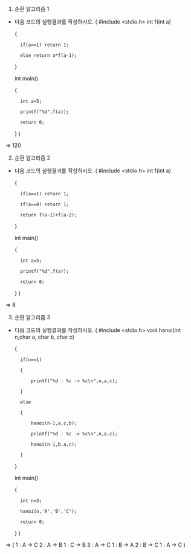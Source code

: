1. 순환 알고리즘 1
- 다음 코드의 실행결과를 작성하시오.
(
    #include <stdio.h>
    int f(int a)

    {

        if(a==1) return 1;

        else return a*f(a-1);

    }

    int main()

    {

        int a=5;

        printf("%d",f(a));

        return 0;

    }
)

=> 120


2. 순환 알고리즘 2
- 다음 코드의 실행결과를 작성하시오.
(
    #include <stdio.h>
    int f(int a)

    {

        if(a==1) return 1;

        if(a==0) return 1;

        return f(a-1)+f(a-2);

    }

    int main()

    {

        int a=5;

        printf("%d",f(a));

        return 0;

    }
)

=> 8


3. 순환 알고리즘 3
- 다음 코드의 실행결과를 작성하시오.
(
    #include <stdio.h>
    void hanoi(int n,char a, char b, char c)

    {

        if(n==1)

        {

            printf("%d : %c -> %c\n",n,a,c);

        }

        else

        {

            hanoi(n-1,a,c,b);

            printf("%d : %c -> %c\n",n,a,c);

            hanoi(n-1,b,a,c);

        }

    }

    int main()

    {

        int n=3;

        hanoi(n,'A','B','C');

        return 0;

    }
)

=> 
( 1 : A -> C
2 : A -> B
1 : C -> B
3 : A -> C
1 : B -> A
2 : B -> C
1 : A -> C )